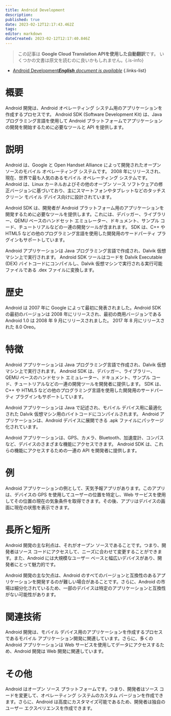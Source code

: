 ```yaml
---
title: Android Development
description: 
published: true
date: 2023-02-12T12:17:43.462Z
tags: 
editor: markdown
dateCreated: 2023-02-12T12:17:40.846Z
---
```


> この記事は **Google Cloud Translation APIを使用した自動翻訳**です。
いくつかの文書は原文を読むのに良いかもしれません。{.is-info}



- [Android Development***English** document is available*](/en/Knowledge-base/Dictionary/android-development)
{.links-list}


# 概要
Android 開発は、Android オペレーティング システム用のアプリケーションを作成するプロセスです。 Android SDK (Software Development Kit) は、Java プログラミング言語を使用して Android プラットフォームでアプリケーションの開発を開始するために必要なツールと API を提供します。

# 説明
Android は、Google と Open Handset Alliance によって開発されたオープン ソースのモバイル オペレーティング システムです。 2008 年にリリースされ、現在、世界で最も人気のあるモバイル オペレーティング システムです。 Android は、Linux カーネルおよびその他のオープン ソース ソフトウェアの修正バージョンに基づいており、主にスマートフォンやタブレットなどのタッチスクリーン モバイル デバイス向けに設計されています。

Android SDK は、開発者が Android プラットフォーム用のアプリケーションを開発するために必要なツールを提供します。これには、デバッガー、ライブラリー、QEMU ベースのハンドセット エミュレーター、ドキュメント、サンプル コード、チュートリアルなどの一連の開発ツールが含まれます。 SDK は、C++ や HTML5 などの他のプログラミング言語を使用した開発用のサードパーティ プラグインもサポートしています。

Android アプリケーションは Java プログラミング言語で作成され、Dalvik 仮想マシン上で実行されます。 Android SDK ツールはコードを Dalvik Executable (DEX) バイトコードにコンパイルし、Dalvik 仮想マシンで実行される実行可能ファイルである .dex ファイルに変換します。

# 歴史
Android は 2007 年に Google によって最初に発表されました。Android SDK の最初のバージョンは 2008 年にリリースされ、最初の商用バージョンである Android 1.0 は 2008 年 9 月にリリースされました。 2017 年 8 月にリリースされた 8.0 Oreo。

# 特徴
Android アプリケーションは Java プログラミング言語で作成され、Dalvik 仮想マシン上で実行されます。 Android SDK は、デバッガー、ライブラリー、QEMU ベースのハンドセット エミュレーター、ドキュメント、サンプル コード、チュートリアルなどの一連の開発ツールを開発者に提供します。 SDK は、C++ や HTML5 などの他のプログラミング言語を使用した開発用のサードパーティ プラグインもサポートしています。

Android アプリケーションは Java で記述され、モバイル デバイス用に最適化された Dalvik 仮想マシン用のバイトコードにコンパイルされます。 Android アプリケーションは、Android デバイスに展開できる .apk ファイルにパッケージ化されています。

Android アプリケーションは、GPS、カメラ、Bluetooth、加速度計、コンパスなど、デバイスのさまざまな機能にアクセスできます。 Android SDK は、これらの機能にアクセスするための一連の API を開発者に提供します。

# 例
Android アプリケーションの例として、天気予報アプリがあります。このアプリは、デバイスの GPS を使用してユーザーの位置を特定し、Web サービスを使用してその位置の現在の気象条件を取得できます。その後、アプリはデバイスの画面に現在の状態を表示できます。

# 長所と短所
Android 開発の主な利点は、それがオープン ソースであることです。つまり、開発者はソース コードにアクセスして、ニーズに合わせて変更することができます。また、Android には大規模なユーザー ベースと幅広いデバイスがあり、開発者にとって魅力的です。

Android 開発の主な欠点は、Android のすべてのバージョンと互換性のあるアプリケーションを開発するのが難しい場合があることです。さらに、Android の市場は細分化されているため、一部のデバイスは特定のアプリケーションと互換性がない可能性があります。

# 関連技術
Android 開発は、モバイル デバイス用のアプリケーションを作成するプロセスであるモバイル アプリケーション開発に関連しています。さらに、多くの Android アプリケーションは Web サービスを使用してデータにアクセスするため、Android 開発は Web 開発に関連しています。

# その他
Android はオープン ソース プラットフォームです。つまり、開発者はソース コードを変更して、オペレーティング システムのカスタム バージョンを作成できます。さらに、Android は高度にカスタマイズ可能であるため、開発者は独自のユーザー エクスペリエンスを作成できます。